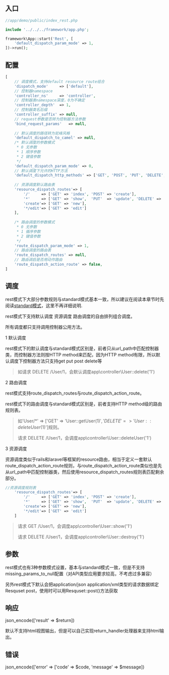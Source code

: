 入口
----
```php
//app/demo/public/index_rest.php

include '../../../framework/app.php';

framework\App::start('Rest', [
    'default_dispatch_param_mode' => 1,    
])->run();
```

配置
----
```php
[
    // 调度模式，支持default resource route组合
    'dispatch_mode'     => ['default'],
    // 控制器namespace
    'controller_ns'     => 'controller',
    // 控制器类namespace深度，0为不确定
    'controller_depth'  => 1,
    // 控制器类名后缀
    'controller_suffix' => null,
    // request参数是否转为控制器方法参数
    'bind_request_params'   => null,
    
    // 默认调度的路径转为驼峰风格
    'default_dispatch_to_camel' => null,
    /* 默认调度的参数模式
     * 0 无参数
     * 1 顺序参数
     * 2 键值参数
     */
    'default_dispatch_param_mode' => 0,
    // 默认调度下允许的HTTP方法
    'default_dispatch_http_methods' => ['GET', 'POST', 'PUT', 'DELETE', 'PATCH'/*, 'HEAD', 'OPTIONS'*/],
    
    // 资源调度默认路由表
    'resource_dispatch_routes'=> [
        '/'     => ['GET' => 'index', 'POST' => 'create'],
        '*'     => ['GET' => 'show',  'PUT'  => 'update', 'DELETE' => 'destroy'],
        'create'=> ['GET' => 'new'],
        '*/edit'=> ['GET' => 'edit']
    ],
    
    /* 路由调度的参数模式
     * 0 无参数
     * 1 循序参数
     * 2 键值参数
     */
    'route_dispatch_param_mode' => 1,
    // 路由调度的路由表
    'route_dispatch_routes' => null,
    // 路由调启是否用动作路由
    'route_dispatch_action_route' => false,
]
```
调度
----
rest模式下大部分参数规则与standard模式基本一致，所以建议在阅读本章节时先阅读[standard模式](app_standard.md)，这里不再详细说明.

rest模式下支持默认调度 资源调度 路由调度的自由排列组合调度。

所有调度都只支持调用控制器公用方法。


1 默认调度

rest模式下的默认调度与standard模式区别是，前者只从url_path中匹配控制器类，而控制器方法则按HTTP method来匹配，因为HTTP method有限，所以默认调度下控制器方法只支持get put post delete等

>如请求 DELETE /User/1，会默认调度app\controller\User::delete('1')

2 路由调度

rest模式支持route_dispatch_routes与route_dispatch_action_route。

rest模式下的路由调度与standard模式区别是，前者支持HTTP method级的路由规则表。

> 如'User/*' => ['GET' => 'User::getUser($1)', 'DELETE' => 'User:: deleteUser($1)']规则。
> 
> 请求 DELETE /User/1，会调度app\controller\User::deleteUser('1')

3 资源调度

资源调度类似于rails和laravel等框架的resource路由，相当于定义一套默认route_dispatch_action_route规则，与route_dispatch_action_route类似也是先从url_path中匹配控制器类，然后使用resource_dispatch_routes规则表匹配剩余部分。

```php
//资源调度规则表
    'resource_dispatch_routes'=> [
        '/'     => ['GET' => 'index', 'POST' => 'create'],
        '*'     => ['GET' => 'show',  'PUT'  => 'update', 'DELETE' => 'destroy'],
        'create'=> ['GET' => 'new'],
        '*/edit'=> ['GET' => 'edit']
    ]
```
> 请求 GET /User/1，会调度app\controller\User::show('1')
> 
> 请求 DELETE /User/1，会调度app\controller\User::destroy('1')

参数
----
rest模式也有3种参数模式设置，基本与standard模式一致，但是不支持missing_params_to_null配置（对API类型应用要求较高，不考虑过多兼容）

另外rest模式下默认会把application/json application/xml类型的请求数据绑定Resquset post，使用时可以用Resquset::post()方法获取

响应
----
json_encode(['result' => $return])

默认不支持html视图输出，但是可以自己实现return_handler处理器来支持html输出。

错误
----
json_encode(['error' => ['code' => $code, 'message' => $message])







